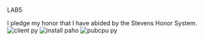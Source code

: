LAB5

I pledge my honor that I have abided by the Stevens Honor System.
![client py](https://user-images.githubusercontent.com/73567446/167233686-8ab935f4-edf1-4f81-8f3e-c6c0229ac4c4.png)
![install paho](https://user-images.githubusercontent.com/73567446/167233684-74e1a916-c734-4cc6-813c-4d252e336d8a.png)
![pubcpu py](https://user-images.githubusercontent.com/73567446/167233685-5d98286a-9494-4675-abf3-1a651a631057.png)
